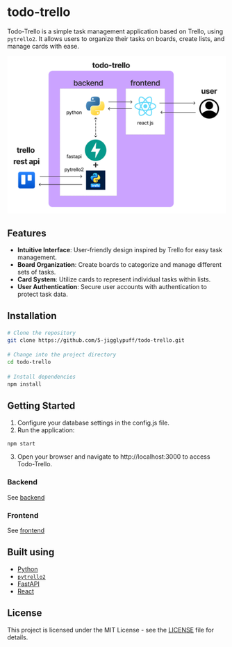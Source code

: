 # todo-trello
Todo-Trello is a simple task management application based on Trello, using `pytrello2`. It allows users to organize their tasks on boards, create lists, and manage cards with ease.

![](./assets/todo-trello.png)

## Features
- **Intuitive Interface**: User-friendly design inspired by Trello for easy task management.
- **Board Organization**: Create boards to categorize and manage different sets of tasks.
- **Card System**: Utilize cards to represent individual tasks within lists.
- **User Authentication**: Secure user accounts with authentication to protect task data.

## Installation

```bash
# Clone the repository
git clone https://github.com/5-jigglypuff/todo-trello.git

# Change into the project directory
cd todo-trello

# Install dependencies
npm install
```

## Getting Started

1. Configure your database settings in the config.js file.
2. Run the application:
```bash
npm start
```
3. Open your browser and navigate to http://localhost:3000 to access Todo-Trello.

### Backend

See [backend](./backend)

### Frontend

See [frontend](./frontend)

## Built using

- [Python](https://www.python.org)
- [`pytrello2`](https://pypi.org/project/pytrello2)
- [FastAPI](https://fastapi.tiangolo.com)
- [React](https://reactjs.org)

## License

This project is licensed under the MIT License - see the [LICENSE](./LICENSE) file for details.

